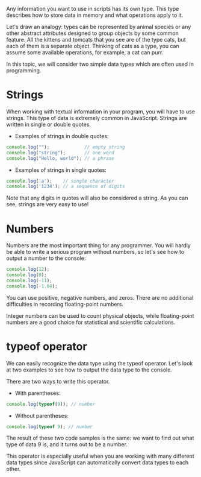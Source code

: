 Any information you want to use in scripts has its own type. This type describes how to store data in memory and what operations apply to it.

Let's draw an analogy: types can be represented by animal species or any other abstract attributes designed to group objects by some common feature. All the kittens and tomcats that you see are of the type cats, but each of them is a separate object. Thinking of cats as a type, you can assume some available operations, for example, a cat can purr.

In this topic, we will consider two simple data types which are often used in programming.

# Strings
When working with textual information in your program, you will have to use strings. This type of data is extremely common in JavaScript. Strings are written in single or double quotes.

- Examples of strings in double quotes:
```javascript
console.log("");             // empty string
console.log("string");       // one word
console.log("Hello, world"); // a phrase
```
- Examples of strings in single quotes:
```javascript
console.log('a');    // single character
console.log('1234'); // a sequence of digits
```
Note that any digits in quotes will also be considered a string.
As you can see, strings are very easy to use!

# Numbers
Numbers are the most important thing for any programmer. You will hardly be able to write a serious program without numbers, so let's see how to output a number to the console:
```javascript
console.log(12);
console.log(0); 
console.log(-11); 
console.log(-1.04); 
```
You can use positive, negative numbers, and zeros. There are no additional difficulties in recording floating-point numbers.

Integer numbers can be used to count physical objects, while floating-point numbers are a good choice for statistical and scientific calculations.

# typeof operator
We can easily recognize the data type using the typeof operator. Let's look at two examples to see how to output the data type to the console.

There are two ways to write this operator.

- With parentheses:
```javascript
console.log(typeof(9)); // number
```
- Without parentheses:
```javascript
console.log(typeof 9); // number
```
The result of these two code samples is the same: we want to find out what type of data 9 is, and it turns out to be a number.

This operator is especially useful when you are working with many different data types since JavaScript can automatically convert data types to each other.
